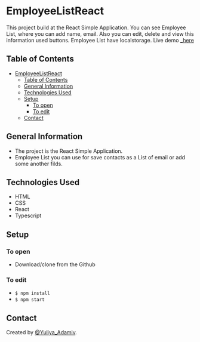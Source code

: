 # EmployeeListReact
This project build at the React Simple Application. You can see Employee List, where you can add name, email. Also you can edit, delete and view this information used buttons. Employee List have localstorage.
Live demo [_here](https://illustrious-froyo-097435.netlify.app/)

## Table of Contents

- [EmployeeListReact](#employeelistreact)
  - [Table of Contents](#table-of-contents)
  - [General Information](#general-information)
  - [Technologies Used](#technologies-used)
  - [Setup](#setup)
    - [To open](#to-open)
    - [To edit](#to-edit)
  - [Contact](#contact)


## General Information

- The project is the React Simple Application.
- Employee List you can use for save contacts as a List of email or add some another filds.

## Technologies Used

- HTML
- CSS
- React
- Typescript

## Setup

### To open

- Download/clone from the Github

### To edit


- `$ npm install`
- `$ npm start`



## Contact

Created by [@Yuliya_Adamiv](https://github.com/YuliyaAdamiv).
